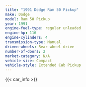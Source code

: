 ```yaml
---
title: "1991 Dodge Ram 50 Pickup"
make: Dodge
model: Ram 50 Pickup
year: 1991
engine-fuel-type: regular unleaded
engine-hp: 116
engine-cylinders: 4
transmission-type: Manual
driven-wheels: Rear wheel drive
number-of-doors: 2
market-category: N/A
vehicle-size: Compact
vehicle-style: Extended Cab Pickup
---
```


{{< car_info >}}
